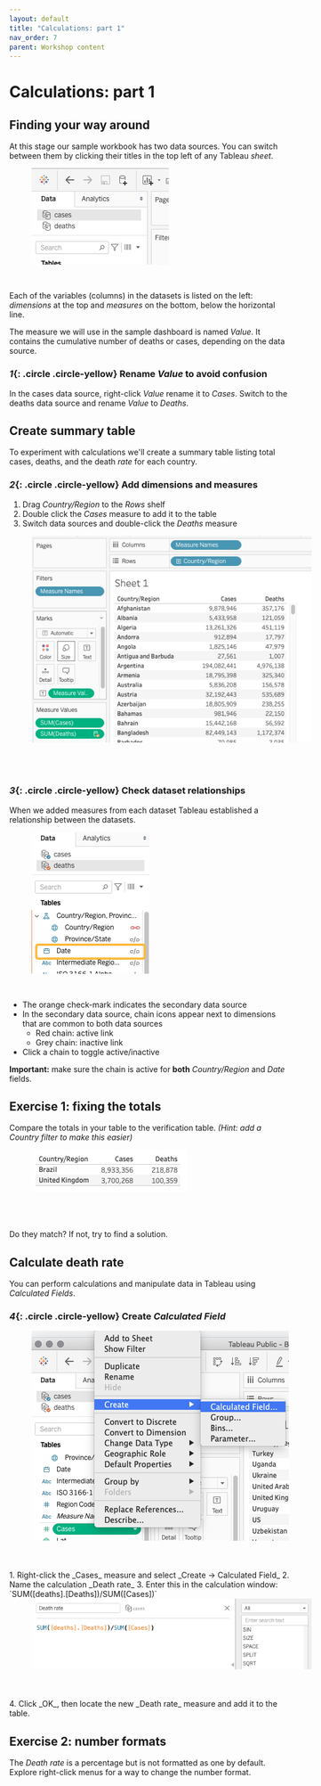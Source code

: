 ```yaml
---
layout: default
title: "Calculations: part 1" 
nav_order: 7
parent: Workshop content
---
```

# Calculations: part 1
## Finding your way around
At this stage our sample workbook has two data sources. You can switch between them by clicking their titles in the top left of any Tableau _sheet_. 

<img style="margin-left:40px; margin-bottom:30px" src="images/two-sources.png"/>


Each of the variables (columns) in the datasets is listed on the left: _dimensions_ at the top and _measures_ on the bottom, below the horizontal line.


The measure we will use in the sample dashboard is named _Value_. It contains the cumulative number of deaths or cases, depending on the data source.

### *1*{: .circle .circle-yellow} Rename _Value_ to avoid confusion
In the cases data source, right-click _Value_ rename it to _Cases_. Switch to the deaths data source and rename _Value_ to _Deaths_.

## Create summary table
To experiment with calculations we'll create a summary table listing total cases, deaths, and the death _rate_ for each country. 

### *2*{: .circle .circle-yellow} Add dimensions and measures
1. Drag _Country/Region_ to the _Rows_ shelf
2. Double click the  _Cases_ measure to add it to the table
3. Switch data sources and double-click the _Deaths_ measure

<img style="margin-left:40px; margin-bottom:50px" src="images/table-1.png"/>

### *3*{: .circle .circle-yellow} Check dataset relationships
When we added measures from each dataset Tableau established a relationship between the datasets.

<img style="margin-left:40px; margin-bottom:30px" src="images/link.png"/>

- The orange check-mark indicates the secondary data source
- In the secondary data source, chain icons appear next to dimensions that are common to both data sources
	- Red chain: active link
	- Grey chain: inactive link
- Click a chain to toggle active/inactive

**Important:** make sure the chain is active for **both** _Country/Region_ and _Date_ fields.
 
## Exercise 1: fixing the totals
Compare the totals in your table to the verification table. _(Hint: add a Country filter to make this easier)_

<img style="margin-left:40px; margin-bottom:50px" src="images/verification.png"/>

Do they match? If not, try to find a solution.

## Calculate death rate
You can perform calculations and manipulate data in Tableau using _Calculated Fields_.  

### *4*{: .circle .circle-yellow} Create _Calculated Field_
<img style="margin-left:40px; margin-bottom:50px" src="images/calc.png"/>
1. Right-click the _Cases_ measure and select _Create -> Calculated Field_
2. Name the calculation _Death rate_
3. Enter this in the calculation window: `SUM([deaths].[Deaths])/SUM([Cases])`
<img style="margin-left:40px; margin-bottom:50px" src="images/calc-popup.png"/>
4. Click _OK_, then locate the new _Death rate_ measure and add it to the table. 

## Exercise 2: number formats
The _Death rate_ is a percentage but is not formatted as one by default. Explore right-click menus for a way to change the number format.

